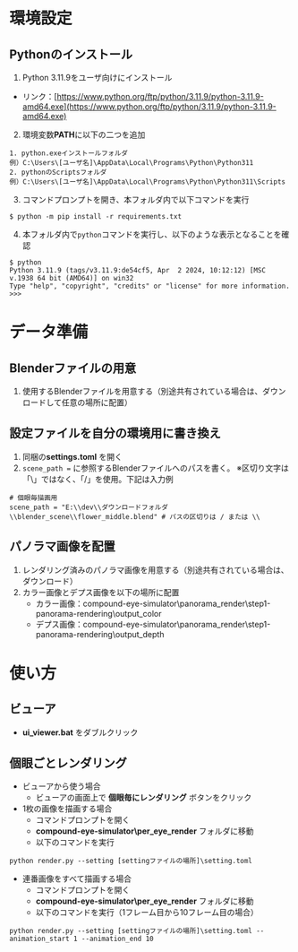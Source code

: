 # 環境設定
## Pythonのインストール
1. Python 3.11.9をユーザ向けにインストール
- リンク：[https://www.python.org/ftp/python/3.11.9/python-3.11.9-amd64.exe](https://www.python.org/ftp/python/3.11.9/python-3.11.9-amd64.exe)
2. 環境変数**PATH**に以下の二つを追加
```
1. python.exeインストールフォルダ
例）C:\Users\[ユーザ名]\AppData\Local\Programs\Python\Python311
2. pythonのScriptsフォルダ
例）C:\Users\[ユーザ名]\AppData\Local\Programs\Python\Python311\Scripts
```
3. コマンドプロンプトを開き、本フォルダ内で以下コマンドを実行
```
$ python -m pip install -r requirements.txt
```
4. 本フォルダ内で`python`コマンドを実行し、以下のような表示となることを確認
```
$ python
Python 3.11.9 (tags/v3.11.9:de54cf5, Apr  2 2024, 10:12:12) [MSC v.1938 64 bit (AMD64)] on win32
Type "help", "copyright", "credits" or "license" for more information.
>>>
```

# データ準備
## Blenderファイルの用意
1. 使用するBlenderファイルを用意する（別途共有されている場合は、ダウンロードして任意の場所に配置）

## 設定ファイルを自分の環境用に書き換え
1. 同梱の**settings.toml** を開く
2. `scene_path =` に参照するBlenderファイルへのパスを書く。 ※区切り文字は「\」ではなく、「/」を使用。下記は入力例
```
# 個眼毎描画用
scene_path = "E:\\dev\\ダウンロードフォルダ\\blender_scene\\flower_middle.blend" # パスの区切りは / または \\
```

## パノラマ画像を配置
1. レンダリング済みのパノラマ画像を用意する（別途共有されている場合は、ダウンロード）
2. カラー画像とデプス画像を以下の場所に配置
    - カラー画像：compound-eye-simulator\panorama_render\step1-panorama-rendering\output_color
    - デプス画像：compound-eye-simulator\panorama_render\step1-panorama-rendering\output_depth

# 使い方
## ビューア
- **ui_viewer.bat** をダブルクリック

## 個眼ごとレンダリング
- ビューアから使う場合
    - ビューアの画面上で **個眼毎にレンダリング** ボタンをクリック
- 1枚の画像を描画する場合
    - コマンドプロンプトを開く
    - **compound-eye-simulator\per_eye_render** フォルダに移動
    - 以下のコマンドを実行
```
python render.py --setting [settingファイルの場所]\setting.toml
```
- 連番画像をすべて描画する場合
    - コマンドプロンプトを開く
    - **compound-eye-simulator\per_eye_render** フォルダに移動
    - 以下のコマンドを実行（1フレーム目から10フレーム目の場合）
```
python render.py --setting [settingファイルの場所]\setting.toml --animation_start 1 --animation_end 10
```
